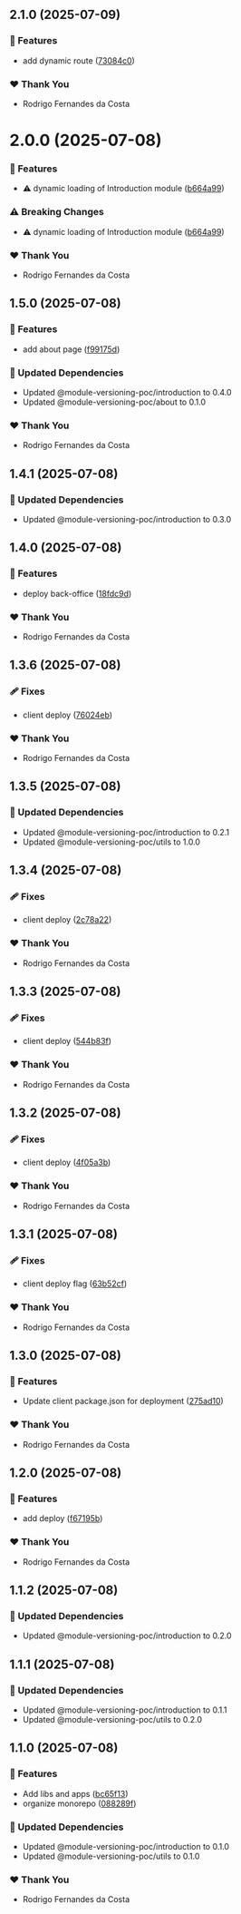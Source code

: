 ## 2.1.0 (2025-07-09)

### 🚀 Features

- add dynamic route ([73084c0](https://github.com/rcosta-daon/module-versioning-poc/commit/73084c0))

### ❤️ Thank You

- Rodrigo Fernandes da Costa

# 2.0.0 (2025-07-08)

### 🚀 Features

- ⚠️  dynamic loading of Introduction module ([b664a99](https://github.com/rcosta-daon/module-versioning-poc/commit/b664a99))

### ⚠️  Breaking Changes

- ⚠️  dynamic loading of Introduction module ([b664a99](https://github.com/rcosta-daon/module-versioning-poc/commit/b664a99))

### ❤️ Thank You

- Rodrigo Fernandes da Costa

## 1.5.0 (2025-07-08)

### 🚀 Features

- add about page ([f99175d](https://github.com/rcosta-daon/module-versioning-poc/commit/f99175d))

### 🧱 Updated Dependencies

- Updated @module-versioning-poc/introduction to 0.4.0
- Updated @module-versioning-poc/about to 0.1.0

### ❤️ Thank You

- Rodrigo Fernandes da Costa

## 1.4.1 (2025-07-08)

### 🧱 Updated Dependencies

- Updated @module-versioning-poc/introduction to 0.3.0

## 1.4.0 (2025-07-08)

### 🚀 Features

- deploy back-office ([18fdc9d](https://github.com/rcosta-daon/module-versioning-poc/commit/18fdc9d))

### ❤️ Thank You

- Rodrigo Fernandes da Costa

## 1.3.6 (2025-07-08)

### 🩹 Fixes

- client deploy ([76024eb](https://github.com/rcosta-daon/module-versioning-poc/commit/76024eb))

### ❤️ Thank You

- Rodrigo Fernandes da Costa

## 1.3.5 (2025-07-08)

### 🧱 Updated Dependencies

- Updated @module-versioning-poc/introduction to 0.2.1
- Updated @module-versioning-poc/utils to 1.0.0

## 1.3.4 (2025-07-08)

### 🩹 Fixes

- client deploy ([2c78a22](https://github.com/rcosta-daon/module-versioning-poc/commit/2c78a22))

### ❤️ Thank You

- Rodrigo Fernandes da Costa

## 1.3.3 (2025-07-08)

### 🩹 Fixes

- client deploy ([544b83f](https://github.com/rcosta-daon/module-versioning-poc/commit/544b83f))

### ❤️ Thank You

- Rodrigo Fernandes da Costa

## 1.3.2 (2025-07-08)

### 🩹 Fixes

- client deploy ([4f05a3b](https://github.com/rcosta-daon/module-versioning-poc/commit/4f05a3b))

### ❤️ Thank You

- Rodrigo Fernandes da Costa

## 1.3.1 (2025-07-08)

### 🩹 Fixes

- client deploy flag ([63b52cf](https://github.com/rcosta-daon/module-versioning-poc/commit/63b52cf))

### ❤️ Thank You

- Rodrigo Fernandes da Costa

## 1.3.0 (2025-07-08)

### 🚀 Features

- Update client package.json for deployment ([275ad10](https://github.com/rcosta-daon/module-versioning-poc/commit/275ad10))

### ❤️ Thank You

- Rodrigo Fernandes da Costa

## 1.2.0 (2025-07-08)

### 🚀 Features

- add deploy ([f67195b](https://github.com/rcosta-daon/module-versioning-poc/commit/f67195b))

### ❤️ Thank You

- Rodrigo Fernandes da Costa

## 1.1.2 (2025-07-08)

### 🧱 Updated Dependencies

- Updated @module-versioning-poc/introduction to 0.2.0

## 1.1.1 (2025-07-08)

### 🧱 Updated Dependencies

- Updated @module-versioning-poc/introduction to 0.1.1
- Updated @module-versioning-poc/utils to 0.2.0

## 1.1.0 (2025-07-08)

### 🚀 Features

- Add libs and apps ([bc65f13](https://github.com/rcosta-daon/module-versioning-poc/commit/bc65f13))
- organize monorepo ([088289f](https://github.com/rcosta-daon/module-versioning-poc/commit/088289f))

### 🧱 Updated Dependencies

- Updated @module-versioning-poc/introduction to 0.1.0
- Updated @module-versioning-poc/utils to 0.1.0

### ❤️ Thank You

- Rodrigo Fernandes da Costa